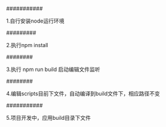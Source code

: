 ###########
<p>1.自行安装node运行环境</p>
#########
<p>2.执行npm install</p>
########
<p>3.执行 npm run build 启动编辑文件监听</p>
########
<p>4.编辑scripts目前下文件，自动编译到build文件下，相应路径不变</p>
###########
<p>5.项目开发中，应用build目录下文件</p>